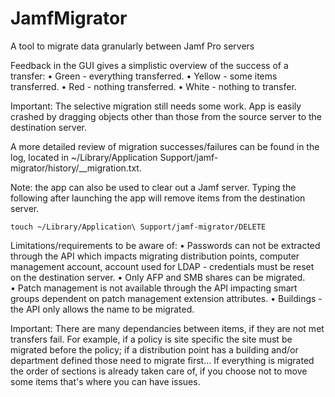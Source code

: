# JamfMigrator
A tool to migrate data granularly between Jamf Pro servers

Feedback in the GUI gives a simplistic overview of the success of a transfer:
• Green - everything transferred.
• Yellow - some items transferred.
• Red - nothing transferred.
• White - nothing to transfer.

Important: The selective migration still needs some work.  App is easily crashed by dragging objects other than those from the source server to the destination server.

A more detailed review of migration successes/failures can be found in the log, located in ~/Library/Application Support/jamf-migrator/history/<date>_<time>_migration.txt.

Note: the app can also be used to clear out a Jamf server.  Typing the following after launching the app will remove items from the destination server.

```touch ~/Library/Application\ Support/jamf-migrator/DELETE```

Limitations/requirements to be aware of:
• Passwords can not be extracted through the API which impacts migrating distribution points, computer management account, account used for LDAP - credentials must be reset on the destination server.
• Only AFP and SMB shares can be migrated.
• Patch management is not available through the API impacting smart groups dependent on patch management extension attributes.
• Buildings - the API only allows the name to be migrated.

Important: 
There are many dependancies between items, if they are not met transfers fail.  For example, if a policy is site specific the site must be migrated before the policy; if a distribution point has a building and/or department defined those need to migrate first...  If everything is migrated the order of sections is already taken care of, if you choose not to move some items that's where you can have issues.
